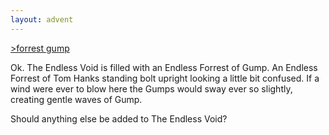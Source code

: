```yaml
---
layout: advent
---
```

[>forrest gump](#)

Ok. The Endless Void is filled with an Endless Forrest of Gump. An Endless Forrest of Tom Hanks standing bolt upright looking a little bit confused. If a wind were ever to blow here the Gumps would sway ever so slightly, creating gentle waves of Gump.

Should anything else be added to The Endless Void?